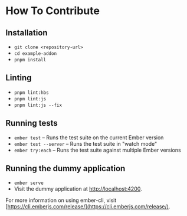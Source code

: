 # How To Contribute

## Installation

* `git clone <repository-url>`
* `cd example-addon`
* `pnpm install`

## Linting

* `pnpm lint:hbs`
* `pnpm lint:js`
* `pnpm lint:js --fix`

## Running tests

* `ember test` – Runs the test suite on the current Ember version
* `ember test --server` – Runs the test suite in "watch mode"
* `ember try:each` – Runs the test suite against multiple Ember versions

## Running the dummy application

* `ember serve`
* Visit the dummy application at [http://localhost:4200](http://localhost:4200).

For more information on using ember-cli, visit [https://cli.emberjs.com/release/](https://cli.emberjs.com/release/).
